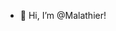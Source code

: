- 👋 Hi, I’m @Malathier!

<!---
Malathier/Malathier is a ✨ special ✨ repository because its `README.md` (this file) appears on your GitHub profile.
You can click the Preview link to take a look at your changes.
--->

